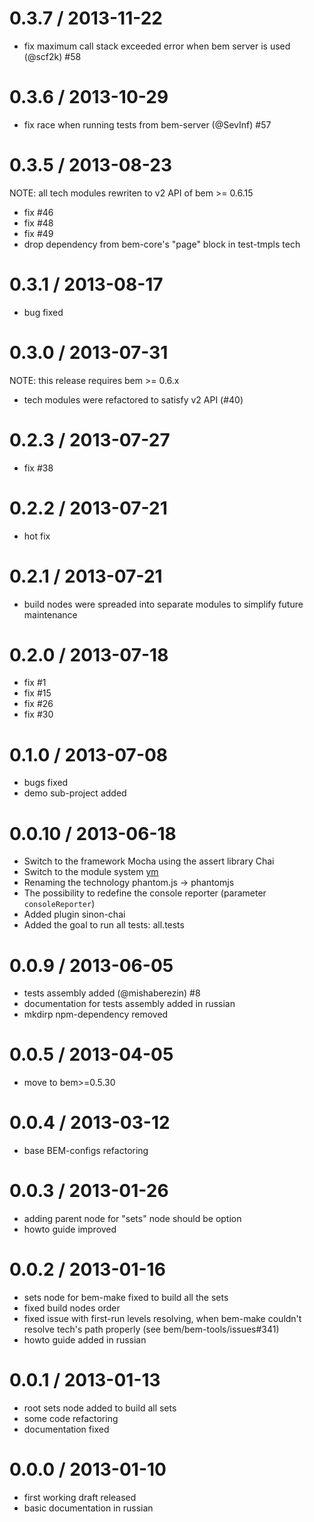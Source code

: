 0.3.7 / 2013-11-22
==================

  * fix maximum call stack exceeded error when bem server is used (@scf2k) #58

0.3.6 / 2013-10-29
==================

  * fix race when running tests from bem-server (@SevInf) #57

0.3.5 / 2013-08-23
==================

NOTE: all tech modules rewriten to v2 API of bem >= 0.6.15

  * fix #46
  * fix #48
  * fix #49
  * drop dependency from bem-core's "page" block in test-tmpls tech

0.3.1 / 2013-08-17
==================

  * bug fixed

0.3.0 / 2013-07-31
==================

NOTE: this release requires bem >= 0.6.x

  * tech modules were refactored to satisfy v2 API (#40)

0.2.3 / 2013-07-27
==================

  * fix #38

0.2.2 / 2013-07-21
==================

  * hot fix

0.2.1 / 2013-07-21
==================

  * build nodes were spreaded into separate modules to simplify future
    maintenance

0.2.0 / 2013-07-18
==================

  * fix #1
  * fix #15
  * fix #26
  * fix #30

0.1.0 / 2013-07-08
==================

  * bugs fixed
  * demo sub-project added

0.0.10 / 2013-06-18
==================

  * Switch to the framework Mocha using the assert library Chai
  * Switch to the module system [ym](https://github.com/ymaps/modules)
  * Renaming the technology phantom.js -> phantomjs
  * The possibility to redefine the console reporter (parameter `consoleReporter`)
  * Added plugin sinon-chai
  * Added the goal to run all tests: all.tests

0.0.9 / 2013-06-05
==================

  * tests assembly added (@mishaberezin) #8
  * documentation for tests assembly added in russian
  * mkdirp npm-dependency removed

0.0.5 / 2013-04-05
==================

  * move to bem>=0.5.30

0.0.4 / 2013-03-12
==================

  * base BEM-configs refactoring

0.0.3 / 2013-01-26
==================

  * adding parent node for "sets" node should be option
  * howto guide improved

0.0.2 / 2013-01-16
==================

  * sets node for bem-make fixed to build all the sets
  * fixed build nodes order
  * fixed issue with first-run levels resolving, when bem-make couldn't resolve tech's path properly (see bem/bem-tools/issues#341)
  * howto guide added in russian

0.0.1 / 2013-01-13
==================

  * root sets node added to build all sets
  * some code refactoring
  * documentation fixed

0.0.0 / 2013-01-10
==================

  * first working draft released
  * basic documentation in russian

